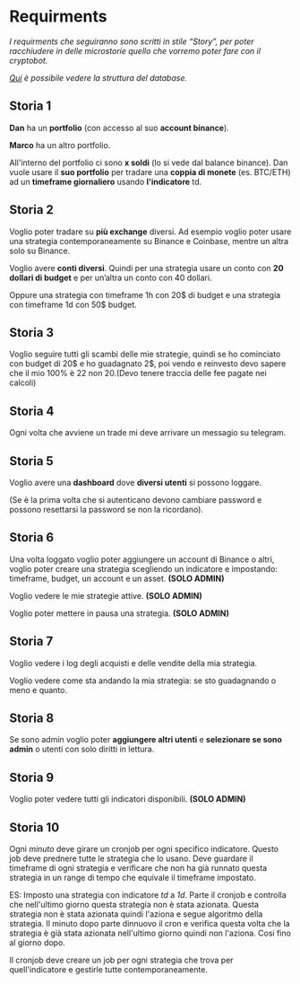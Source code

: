 # Requirments

*I requirments che seguiranno sono scritti in stile “Story”, per poter racchiudere in delle microstorie quello che vorremo poter fare con il cryptobot.*

*[Qui](https://app.lucidchart.com/invitations/accept/e74902e5-4a2f-47ec-b745-41186374c52e) è possibile vedere la struttura del database.* 

## Storia 1

**Dan** ha un **portfolio** (con accesso al suo **account binance**).

**Marco** ha un altro portfolio.

All'interno del portfolio ci sono **x soldi** (lo si vede dal balance binance). Dan vuole usare il **suo portfolio** per tradare una **coppia di monete** (es. BTC/ETH) ad un **timeframe giornaliero** usando **l'indicatore** td.

## Storia 2

Voglio poter tradare su **più exchange** diversi. Ad esempio voglio poter usare una strategia contemporaneamente su Binance e Coinbase, mentre un altra solo su Binance.

Voglio avere **conti diversi**. Quindi per una strategia usare un conto con **20 dollari di budget** e per un’altra un conto con 40 dollari.

Oppure una strategia con timeframe 1h con 20$ di budget e una strategia con timeframe 1d con 50$ budget.

## Storia 3

Voglio seguire tutti gli scambi delle mie strategie, quindi se ho cominciato con budget di 20$ e ho guadagnato 2$, poi vendo e reinvesto devo sapere che il mio 100% è 22 non 20.(Devo tenere traccia delle fee pagate nei calcoli)

## Storia 4

Ogni volta che avviene un trade mi deve arrivare un messagio su telegram.

## Storia 5

Voglio avere una **dashboard** dove **diversi utenti** si possono loggare. 

(Se è la prima volta che si autenticano devono cambiare password e possono resettarsi la password se non la ricordano).

## Storia 6

Una volta loggato voglio poter aggiungere un account di Binance o altri, voglio poter creare una strategia scegliendo un indicatore e impostando: timeframe, budget, un account e un asset. **(SOLO ADMIN)**

Voglio vedere le mie strategie attive.  **(SOLO ADMIN)**

Voglio poter mettere in pausa una strategia. **(SOLO ADMIN)**

## Storia 7

Voglio vedere i log degli acquisti e delle vendite della mia strategia.

Voglio vedere come sta andando la mia strategia: se sto guadagnando o meno e quanto.

## Storia 8

Se sono admin voglio poter **aggiungere altri utenti** e **selezionare se sono admin** o utenti con solo diritti in lettura.

## Storia 9

Voglio poter vedere tutti gli indicatori disponibili. **(SOLO ADMIN)**

## Storia 10

Ogni *minuto* deve girare un cronjob per ogni specifico indicatore. Questo job deve prednere tutte le strategia che lo usano. Deve guardare il timeframe di ogni strategia e verificare che non ha già runnato questa strategia in un range di tempo che equivale il timeframe impostato.

ES: Imposto una strategia con indicatore *td* a *1d*. Parte il cronjob e controlla che nell'ultimo giorno questa strategia non è stata azionata. Questa strategia non è stata azionata quindi l'aziona e segue algoritmo della strategia. Il minuto dopo parte dinnuovo il cron e verifica questa volta che la strategia è già stata azionata nell'ultimo giorno quindi non l'aziona. Cosi fino al giorno dopo.

Il cronjob deve creare un job per ogni strategia che trova per quell'indicatore e gestirle tutte contemporaneamente.